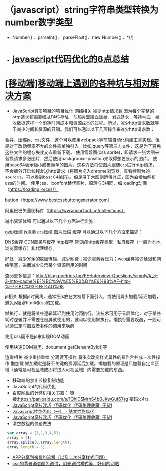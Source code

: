 # （javascript）string字符串类型转换为number数字类型
 * Number() 、parseInt()、 parseFloat()、new Number() 、*(/)
 
 *  # [javascript代码优化的8点总结](https://www.jb51.net/article/133862.htm)
# [[移动端]移动端上遇到的各种坑与相对解决方案](https://www.cnblogs.com/baihuaxiu/p/6654496.html)
 * JavaScript真实项目的项目优化
 网络相关
减少http请求数
因为每个完整的http请求都需要经过DNS寻址、与服务器建立连接、发送请求、等待响应、接收数据这样一个消耗时间成本和资源成本的过程。所以，减少http请求数就等于减少时间和资源的开销。我们可以通过以下几项操作来减少http请求数：

合并、压缩js、css文件，这个可以使用webpack等前端自动化构建工具实现。但是对于改动频率不大的文件需单独引入，比如jquery等第三方文件，这是为了避免这些文件的缓存失效又去重新下载。
使用雪碧图(css sprite)，即请求一张大图来替换请求多张图片，然后使用background-position来取得想要展示的图片。
使用base64表示极小或极简单的图片，这种方法将使图片跟随css进行http请求，不会额外开启线程发送http请求（将图片拖入chrome浏览器，查看控制台的sources，可以看到base64编码）。但是用于大图则适得其反，因为会增加解析css的时间。
使用css、iconfont替代图片，原理与3相同，如
loading动画（https://loading.io/css/）

button（https://www.bestcssbuttongenerator.com）

阿里巴巴矢量图标库（https://www.iconfont.cn/collections）

减小资源体积
可以通过以下几个方面进行实施：

gzip压缩
js混淆
css压缩
图片压缩
缓存
可以通过以下几个方面来描述：

DNS缓存
CDN部署与缓存
http缓存
常见的http缓存类型：私有缓存（一般为本地浏览器缓存）和代理缓存。

好处：减少冗余的数据传输、减少网费；减少服务器压力；web缓存减少延迟和网络阻塞，进而减少显示某个资源所用的时间

查阅更多信息：http://blog.poetries.top/FE-Interview-Questions/simply/#_5-3-http-cache%EF%BC%9A%E5%B0%B1%E6%98%AF-http-%E7%BC%93%E5%AD%98

js相关
根据js时间线，通常把js放在文档最下面引入，或使用异步加载/延迟加载，避免js阻塞html和css的加载。

懒执行，就是将某些逻辑延迟到使用时再执行。该技术可用于首屏优化，对于某些耗时逻辑并不需要在首屏就使用的，就可以使用懒执行。懒执行需要唤醒，一般可以通过定时器或者事件的调用来唤醒

使用css而不是js来实现DOM动画

使用快速DOM遍历，document.getElementById()等

渲染相关
减少重排重绘
分离读写操作
将多次改变样式属性的操作合并成一次性操作
懒加载
懒加载就是将不关键的资源延后加载。懒加载的原理是只加载自定义区域（通常是可视区域或即将进入可视区域）内需要加载的东西。

* 移动端的禁止长按复制功能
* JavaScript的代码优化
* 百度网盘的计算机相关书籍： 链接:https://pan.baidu.com/s/1QhlDSMrhS4b0JKwGuf67ag  密码:c4rs
* [JavaScript奇技淫巧, 代码优化, 代码整理收藏, 干货!](https://blog.csdn.net/lyt_angularjs/article/details/80530786)
* [Javascript性能优化（一） - 基本性能优化](https://blog.csdn.net/qq_22230511/article/details/77447412)
* [JavaScript奇技淫巧, 代码优化, 代码整理收藏, 干货!](https://blog.csdn.net/lyt_angularjs/article/details/80530786#JSON_243)
* 清空数组的快速做法
``` javascript
 var array = [1,2,3,4,5];
 array = [];
 array.splice(0,array.length);
 array.length = 0;
```
* [APP分享到微信的流程（以及二次分享样式问题）](https://blog.csdn.net/LYL_520/article/details/80078083)
* [css的背景渐变颜色调试，阴影调试样式等，好用的网站](https://www.html.cn/tool/css3Preview/Linear-Gradients.html)


